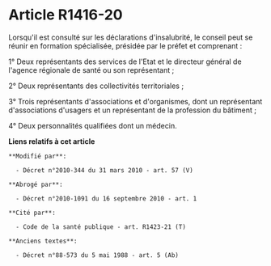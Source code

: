 # Article R1416-20

Lorsqu'il est consulté sur les déclarations d'insalubrité, le conseil peut se réunir en formation spécialisée, présidée par
le préfet et comprenant :

1° Deux représentants des services de l'Etat et le directeur général de l'agence  régionale de santé ou son représentant ; 

2° Deux représentants des collectivités territoriales ;

3° Trois représentants d'associations et d'organismes, dont un représentant d'associations d'usagers et un représentant de la
profession du bâtiment ;

4° Deux personnalités qualifiées dont un médecin.

**Liens relatifs à cet article**

	**Modifié par**:

	  - Décret n°2010-344 du 31 mars 2010 - art. 57 (V)

	**Abrogé par**:

	  - Décret n°2010-1091 du 16 septembre 2010 - art. 1

	**Cité par**:

	  - Code de la santé publique - art. R1423-21 (T)

	**Anciens textes**:

	  - Décret n°88-573 du 5 mai 1988 - art. 5 (Ab)
